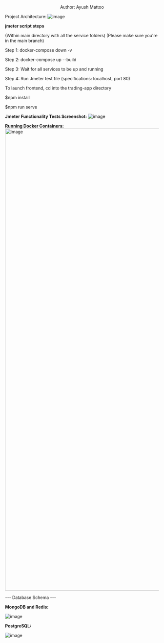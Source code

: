 <p align="center">
  Author: Ayush Mattoo
</p>

Project Architecture:
![image](https://github.com/user-attachments/assets/f5ccaf09-172b-45c9-acc6-717330040f63)


**jmeter script steps**

(Within main directory with all the service folders)
(Please make sure you're in the main branch)

Step 1: docker-compose down -v

Step 2: docker-compose up --build

Step 3: Wait for all services to be up and running

Step 4: Run Jmeter test file (specifications: localhost, port 80)

To launch frontend, cd into the trading-app directory

$npm install

$npm run serve

**Jmeter Functionality Tests Screenshot:**
![image](https://github.com/user-attachments/assets/c91e23f2-0b7d-4c42-93c5-c54c5bf3da11)


**Running Docker Containers:**
<img width="1512" alt="image" src="https://github.com/user-attachments/assets/b7982143-e7de-42b8-99a9-b535a6d2878a" />

--- Database Schema ---

**MongoDB and Redis:**

![image](https://github.com/user-attachments/assets/8d345f78-70de-4b47-ac87-a1182eb6c0e7)

**PostgreSQL:**

![image](https://github.com/user-attachments/assets/93e29812-0abc-4b92-8bdd-8474d33f2414)






